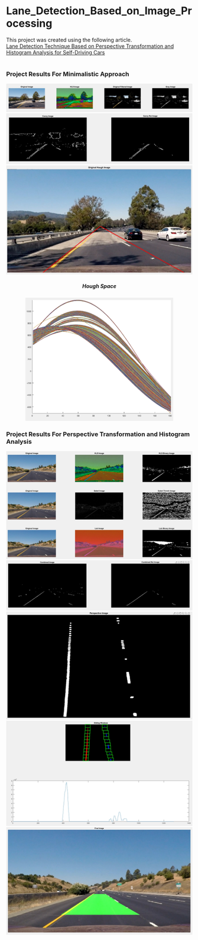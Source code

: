 # Lane_Detection_Based_on_Image_Processing
This project was created using the following article. <br>
<a href="https://www.sciencedirect.com/science/article/abs/pii/S0045790620305085"> 
Lane Detection Technique Based on Perspective Transformation and Histogram Analysis for Self-Driving Cars
</a>
<br>
<br>
 <h3> Project Results For Minimalistic Approach </h3>

<img src="https://github.com/doganmb/Lane_Detection_Based_on_Image_Processing/blob/main/results/result1.jpg">
<br>
<img src="https://github.com/doganmb/Lane_Detection_Based_on_Image_Processing/blob/main/results/result2.jpg">
<br>
<img src="https://github.com/doganmb/Lane_Detection_Based_on_Image_Processing/blob/main/results/result3.jpg">

<h5 align="center"> Hough Space </h5>

<p align="center">
<img src="https://github.com/doganmb/Lane_Detection_Based_on_Image_Processing/blob/main/results/result4.jpg" width="400">
</p>

<h3> Project Results For Perspective Transformation and Histogram Analysis </h3>

<img src="https://github.com/doganmb/Lane_Detection_Based_on_Image_Processing/blob/main/results/result5.jpg">
<br>
<img src="https://github.com/doganmb/Lane_Detection_Based_on_Image_Processing/blob/main/results/result6.jpg">
<br>
<img src="https://github.com/doganmb/Lane_Detection_Based_on_Image_Processing/blob/main/results/result7.jpg">
<br>
<img src="https://github.com/doganmb/Lane_Detection_Based_on_Image_Processing/blob/main/results/result8.jpg">
<br>
<img src="https://github.com/doganmb/Lane_Detection_Based_on_Image_Processing/blob/main/results/result9.jpg">
